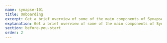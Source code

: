 ```yaml
---
name: synapse-101
title: Onboarding
excerpt: Get a brief overview of some of the main components of Synapse.
explanation: Get a brief overview of some of the main components of Synapse.
section: before-you-start
order: 2
---
```

